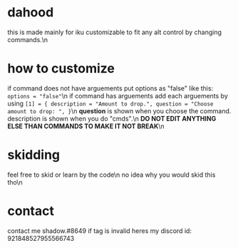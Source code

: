 # dahood
this is made mainly for iku 
customizable to fit any alt control by changing commands.\n

# how to customize
if command does not have arguements put options as "false" like this: ``options = "false"``\n
if command has arguements add each arguements by using ``[1] = { description = "Amount to drop.", question = "Choose amount to drop: ", }``\n
**question** is shown when you choose the command. description is shown when you do "cmds".\n
**DO NOT EDIT ANYTHING ELSE THAN COMMANDS TO MAKE IT NOT BREAK**\n
# skidding
feel free to skid or learn by the code\n
no idea why you would skid this tho\n
# contact
contact me shadow.#8649
if tag is invalid heres my discord id: 921848527955566743
